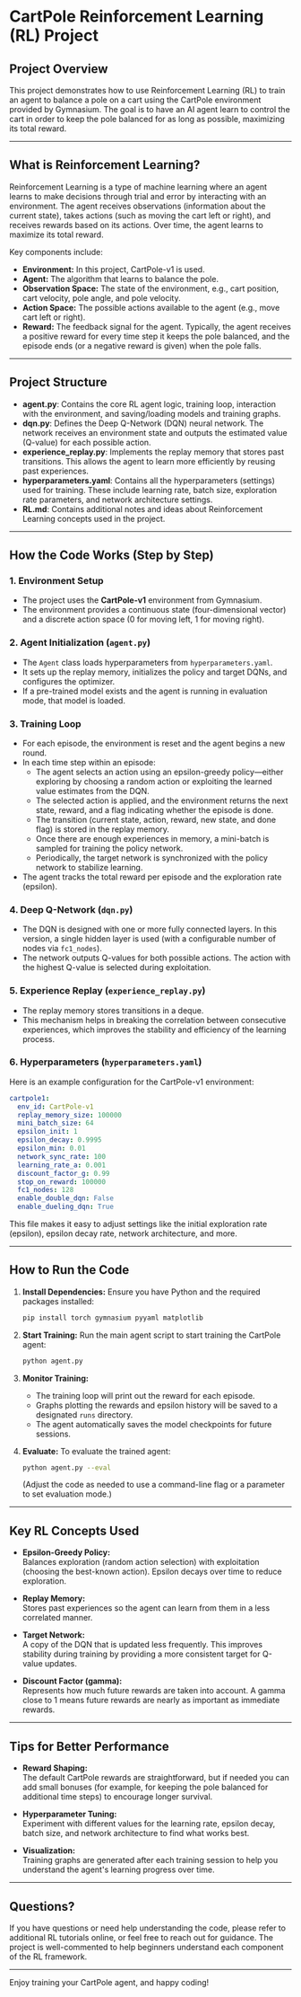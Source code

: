 # CartPole Reinforcement Learning (RL) Project

## Project Overview
This project demonstrates how to use Reinforcement Learning (RL) to train an agent to balance a pole on a cart using the CartPole environment provided by Gymnasium. The goal is to have an AI agent learn to control the cart in order to keep the pole balanced for as long as possible, maximizing its total reward.

---

## What is Reinforcement Learning?
Reinforcement Learning is a type of machine learning where an agent learns to make decisions through trial and error by interacting with an environment. The agent receives observations (information about the current state), takes actions (such as moving the cart left or right), and receives rewards based on its actions. Over time, the agent learns to maximize its total reward.

Key components include:
- **Environment:** In this project, CartPole-v1 is used.
- **Agent:** The algorithm that learns to balance the pole.
- **Observation Space:** The state of the environment, e.g., cart position, cart velocity, pole angle, and pole velocity.
- **Action Space:** The possible actions available to the agent (e.g., move cart left or right).
- **Reward:** The feedback signal for the agent. Typically, the agent receives a positive reward for every time step it keeps the pole balanced, and the episode ends (or a negative reward is given) when the pole falls.

---

## Project Structure

- **agent.py**: Contains the core RL agent logic, training loop, interaction with the environment, and saving/loading models and training graphs.
- **dqn.py**: Defines the Deep Q-Network (DQN) neural network. The network receives an environment state and outputs the estimated value (Q-value) for each possible action.
- **experience_replay.py**: Implements the replay memory that stores past transitions. This allows the agent to learn more efficiently by reusing past experiences.
- **hyperparameters.yaml**: Contains all the hyperparameters (settings) used for training. These include learning rate, batch size, exploration rate parameters, and network architecture settings.
- **RL.md**: Contains additional notes and ideas about Reinforcement Learning concepts used in the project.

---

## How the Code Works (Step by Step)

### 1. Environment Setup
- The project uses the **CartPole-v1** environment from Gymnasium.
- The environment provides a continuous state (four-dimensional vector) and a discrete action space (0 for moving left, 1 for moving right).

### 2. Agent Initialization (`agent.py`)
- The `Agent` class loads hyperparameters from `hyperparameters.yaml`.
- It sets up the replay memory, initializes the policy and target DQNs, and configures the optimizer.
- If a pre-trained model exists and the agent is running in evaluation mode, that model is loaded.

### 3. Training Loop
- For each episode, the environment is reset and the agent begins a new round.
- In each time step within an episode:
  - The agent selects an action using an epsilon-greedy policy—either exploring by choosing a random action or exploiting the learned value estimates from the DQN.
  - The selected action is applied, and the environment returns the next state, reward, and a flag indicating whether the episode is done.
  - The transition (current state, action, reward, new state, and done flag) is stored in the replay memory.
  - Once there are enough experiences in memory, a mini-batch is sampled for training the policy network.
  - Periodically, the target network is synchronized with the policy network to stabilize learning.
- The agent tracks the total reward per episode and the exploration rate (epsilon).

### 4. Deep Q-Network (`dqn.py`)
- The DQN is designed with one or more fully connected layers. In this version, a single hidden layer is used (with a configurable number of nodes via `fc1_nodes`).
- The network outputs Q-values for both possible actions. The action with the highest Q-value is selected during exploitation.

### 5. Experience Replay (`experience_replay.py`)
- The replay memory stores transitions in a deque.
- This mechanism helps in breaking the correlation between consecutive experiences, which improves the stability and efficiency of the learning process.

### 6. Hyperparameters (`hyperparameters.yaml`)
Here is an example configuration for the CartPole-v1 environment:
```yaml
cartpole1:
  env_id: CartPole-v1
  replay_memory_size: 100000
  mini_batch_size: 64
  epsilon_init: 1
  epsilon_decay: 0.9995
  epsilon_min: 0.01
  network_sync_rate: 100
  learning_rate_a: 0.001
  discount_factor_g: 0.99
  stop_on_reward: 100000
  fc1_nodes: 128
  enable_double_dqn: False
  enable_dueling_dqn: True
```
This file makes it easy to adjust settings like the initial exploration rate (epsilon), epsilon decay rate, network architecture, and more.

---

## How to Run the Code

1. **Install Dependencies:**
   Ensure you have Python and the required packages installed:
   ```bash
   pip install torch gymnasium pyyaml matplotlib
   ```

2. **Start Training:**
   Run the main agent script to start training the CartPole agent:
   ```bash
   python agent.py
   ```

3. **Monitor Training:**
   - The training loop will print out the reward for each episode.
   - Graphs plotting the rewards and epsilon history will be saved to a designated `runs` directory.
   - The agent automatically saves the model checkpoints for future sessions.

4. **Evaluate:**
   To evaluate the trained agent:
   ```bash
   python agent.py --eval
   ```
   (Adjust the code as needed to use a command-line flag or a parameter to set evaluation mode.)

---

## Key RL Concepts Used

- **Epsilon-Greedy Policy:**  
  Balances exploration (random action selection) with exploitation (choosing the best-known action). Epsilon decays over time to reduce exploration.

- **Replay Memory:**  
  Stores past experiences so the agent can learn from them in a less correlated manner.

- **Target Network:**  
  A copy of the DQN that is updated less frequently. This improves stability during training by providing a more consistent target for Q-value updates.

- **Discount Factor (gamma):**  
  Represents how much future rewards are taken into account. A gamma close to 1 means future rewards are nearly as important as immediate rewards.

---

## Tips for Better Performance

- **Reward Shaping:**  
  The default CartPole rewards are straightforward, but if needed you can add small bonuses (for example, for keeping the pole balanced for additional time steps) to encourage longer survival.

- **Hyperparameter Tuning:**  
  Experiment with different values for the learning rate, epsilon decay, batch size, and network architecture to find what works best.

- **Visualization:**  
  Training graphs are generated after each training session to help you understand the agent's learning progress over time.

---

## Questions?

If you have questions or need help understanding the code, please refer to additional RL tutorials online, or feel free to reach out for guidance. The project is well-commented to help beginners understand each component of the RL framework.

---

Enjoy training your CartPole agent, and happy coding!
